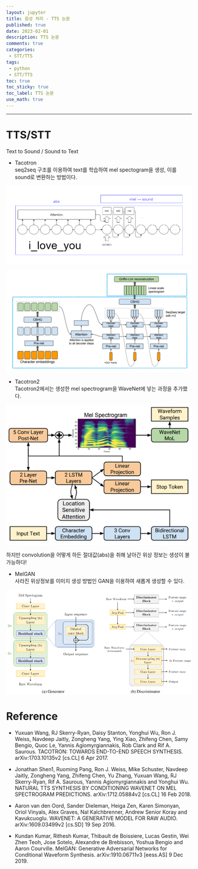 ```yaml
---
layout: jupyter
title: 음성 처리 - TTS 논문
published: true
date: 2023-02-01
description: TTS 논문
comments: true
categories:
 - STT/TTS
tags:
 - python
 - STT/TTS
toc: true
toc_sticky: true
toc_label: TTS 논문
use_math: true
---
```

---
# TTS/STT

Text to Sound / Sound to Text

* Tacotron  
seq2seq 구조를 이용하여 text를 학습하여 mel spectogram을 생성, 이를 sound로 변환하는 방법이다.

![img](/assets/images/2023/02/01/seq2seq_tts.png)

![img](/assets/images/2023/02/01/tacotron.png)

* Tacotron2  
Tacotron2에서는 생성한 mel spectrogram을 WaveNet에 넣는 과정을 추가했다.

![img](/assets/images/2023/02/01/tacotron2.png)

하지만 convolution을 어떻게 하든 절대값(abs)을 취해 날아간 위상 정보는 생성이 불가능하다!

* MelGAN  
사라진 위상정보를 이미지 생성 방법인 GAN을 이용하여 새롭게 생성할 수 있다.

![img](/assets/images/2023/02/01/MelGAN.png)

# Reference

* Yuxuan Wang, RJ Skerry-Ryan, Daisy Stanton, Yonghui Wu, Ron J. Weiss, Navdeep Jaitly, Zongheng Yang, Ying Xiao, Zhifeng Chen, Samy Bengio, Quoc Le, Yannis Agiomyrgiannakis, Rob Clark and Rif A. Saurous. TACOTRON: TOWARDS END-TO-END SPEECH SYNTHESIS. arXiv:1703.10135v2 [cs.CL] 6 Apr 2017.

* Jonathan Shen1, Ruoming Pang, Ron J. Weiss, Mike Schuster, Navdeep Jaitly, Zongheng Yang, Zhifeng Chen, Yu Zhang, Yuxuan Wang, RJ Skerry-Ryan, Rif A. Saurous, Yannis Agiomyrgiannakis and Yonghui Wu. NATURAL TTS SYNTHESIS BY CONDITIONING WAVENET ON MEL SPECTROGRAM PREDICTIONS. arXiv:1712.05884v2 [cs.CL] 16 Feb 2018.

* Aaron van den Oord, Sander Dieleman, Heiga Zen, Karen Simonyan, Oriol Vinyals, Alex Graves, Nal Kalchbrenner, Andrew Senior Koray and Kavukcuoglu. WAVENET: A GENERATIVE MODEL FOR RAW AUDIO. arXiv:1609.03499v2 [cs.SD] 19 Sep 2016.

* Kundan Kumar, Rithesh Kumar, Thibault de Boissiere, Lucas Gestin, Wei Zhen Teoh, Jose Sotelo, Alexandre de Brebisson, Yoshua Bengio and Aaron Courville. MelGAN: Generative Adversarial Networks for Conditional Waveform Synthesis. arXiv:1910.06711v3 [eess.AS] 9 Dec 2019.
